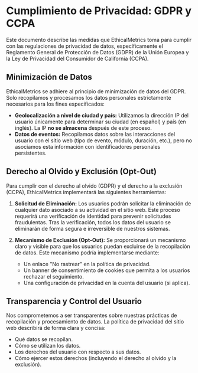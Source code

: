 # Cumplimiento de Privacidad: GDPR y CCPA

Este documento describe las medidas que EthicalMetrics toma para cumplir con las regulaciones de privacidad de datos, específicamente el Reglamento General de Protección de Datos (GDPR) de la Unión Europea y la Ley de Privacidad del Consumidor de California (CCPA).

## Minimización de Datos

EthicalMetrics se adhiere al principio de minimización de datos del GDPR.  Solo recopilamos y procesamos los datos personales estrictamente necesarios para los fines especificados:

* **Geolocalización a nivel de ciudad y país:**  Utilizamos la dirección IP del usuario únicamente para determinar su ciudad (en español) y país (en inglés).  La IP **no se almacena** después de este proceso.
* **Datos de eventos:** Recopilamos datos sobre las interacciones del usuario con el sitio web (tipo de evento, módulo, duración, etc.), pero no asociamos esta información con identificadores personales persistentes.

## Derecho al Olvido y Exclusión (Opt-Out)

Para cumplir con el derecho al olvido (GDPR) y el derecho a la exclusión (CCPA), EthicalMetrics implementará las siguientes herramientas:

1. **Solicitud de Eliminación:**  Los usuarios podrán solicitar la eliminación de cualquier dato asociado a su actividad en el sitio web.  Este proceso requerirá una verificación de identidad para prevenir solicitudes fraudulentas.  Tras la verificación, todos los datos del usuario se eliminarán de forma segura e irreversible de nuestros sistemas.

2. **Mecanismo de Exclusión (Opt-Out):** Se proporcionará un mecanismo claro y visible para que los usuarios puedan excluirse de la recopilación de datos.  Este mecanismo podría implementarse mediante:
    * Un enlace "No rastrear" en la política de privacidad.
    * Un banner de consentimiento de cookies que permita a los usuarios rechazar el seguimiento.
    * Una configuración de privacidad en la cuenta del usuario (si aplica).

## Transparencia y Control del Usuario

Nos comprometemos a ser transparentes sobre nuestras prácticas de recopilación y procesamiento de datos.  La política de privacidad del sitio web describirá de forma clara y concisa:

* Qué datos se recopilan.
* Cómo se utilizan los datos.
* Los derechos del usuario con respecto a sus datos.
* Cómo ejercer estos derechos (incluyendo el derecho al olvido y la exclusión).